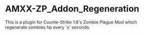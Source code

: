 # AMXX-ZP_Addon_Regeneration
This is a plugin for Counte-Strike 1.6's Zombie Plague Mod which regenerate zombies hp every 'x' seconds.
